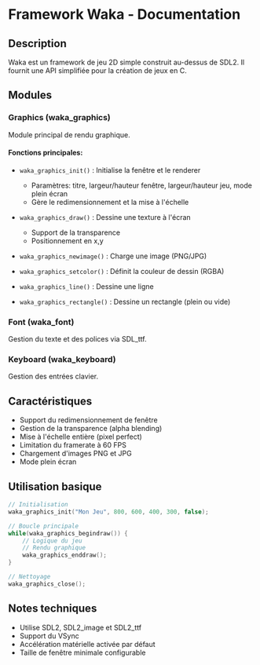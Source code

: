 # Framework Waka - Documentation

## Description
Waka est un framework de jeu 2D simple construit au-dessus de SDL2. Il fournit une API simplifiée pour la création de jeux en C.

## Modules

### Graphics (waka_graphics)
Module principal de rendu graphique.

#### Fonctions principales:
- `waka_graphics_init()` : Initialise la fenêtre et le renderer
  - Paramètres: titre, largeur/hauteur fenêtre, largeur/hauteur jeu, mode plein écran
  - Gère le redimensionnement et la mise à l'échelle

- `waka_graphics_draw()` : Dessine une texture à l'écran
  - Support de la transparence
  - Positionnement en x,y

- `waka_graphics_newimage()` : Charge une image (PNG/JPG)
- `waka_graphics_setcolor()` : Définit la couleur de dessin (RGBA)
- `waka_graphics_line()` : Dessine une ligne
- `waka_graphics_rectangle()` : Dessine un rectangle (plein ou vide)

### Font (waka_font)
Gestion du texte et des polices via SDL_ttf.

### Keyboard (waka_keyboard) 
Gestion des entrées clavier.

## Caractéristiques
- Support du redimensionnement de fenêtre
- Gestion de la transparence (alpha blending)
- Mise à l'échelle entière (pixel perfect)
- Limitation du framerate à 60 FPS
- Chargement d'images PNG et JPG
- Mode plein écran

## Utilisation basique
```c
// Initialisation
waka_graphics_init("Mon Jeu", 800, 600, 400, 300, false);

// Boucle principale
while(waka_graphics_begindraw()) {
    // Logique du jeu
    // Rendu graphique
    waka_graphics_enddraw();
}

// Nettoyage
waka_graphics_close();
```

## Notes techniques
- Utilise SDL2, SDL2_image et SDL2_ttf
- Support du VSync
- Accélération matérielle activée par défaut
- Taille de fenêtre minimale configurable